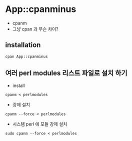 # App::cpanminus
* cpanm
* 그냥 cpan 과 무슨 차이?

## installation
```
cpan App::cpanminus
```

## 여러 perl modules 리스트 파일로 설치 하기
* install
```
cpanm < perlmodules
```

* 강제 설치
```
cpanm --force < perlmodules
```

* 시스템 perl 에 모듈 강제 설치
```
sudo cpanm --force < perlmodules
``` 